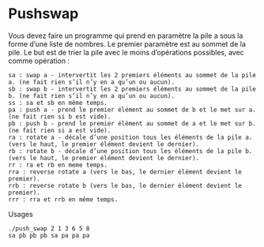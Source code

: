 # Pushswap

Vous devez faire un programme qui prend en paramètre la pile a sous la forme d’une liste de nombres. Le premier paramètre est au sommet de la pile. Le but est de trier la pile avec le moins d’opérations possibles, avec comme opération :

    sa : swap a - intervertit les 2 premiers éléments au sommet de la pile a. (ne fait rien s’il n’y en a qu’un ou aucun).
    sb : swap b - intervertit les 2 premiers éléments au sommet de la pile b. (ne fait rien s’il n’y en a qu’un ou aucun).
    ss : sa et sb en même temps.
    pa : push a - prend le premier élément au sommet de b et le met sur a. (ne fait rien si b est vide).
    pb : push b - prend le premier élément au sommet de a et le met sur b. (ne fait rien si a est vide).
    ra : rotate a - décale d’une position tous les éléments de la pile a. (vers le haut, le premier élément devient le dernier).
    rb : rotate b - décale d’une position tous les éléments de la pile b. (vers le haut, le premier élément devient le dernier).
    rr : ra et rb en meme temps.
    rra : reverse rotate a (vers le bas, le dernier élément devient le premier).
    rrb : reverse rotate b (vers le bas, le dernier élément devient le premier).
    rrr : rra et rrb en même temps.
    
    
   Usages
    
    ./push_swap 2 1 3 6 5 8
    sa pb pb pb sa pa pa pa

